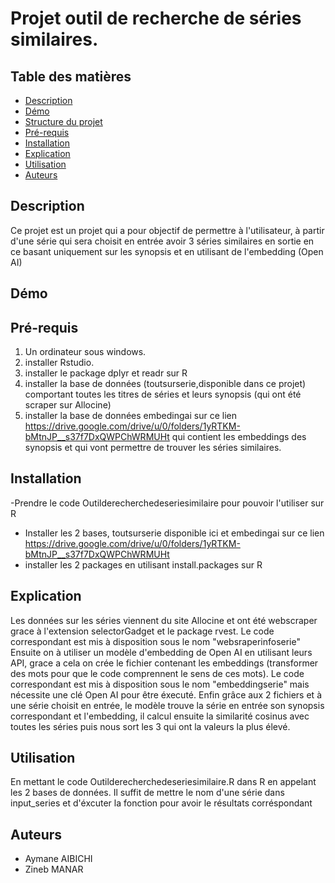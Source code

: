# Projet outil de recherche de séries similaires.
## Table des matières

- [Description](#description)
- [Démo](#démo)
- [Structure du projet](#structure)
- [Pré-requis](#pré-requis)
- [Installation](#installation)
- [Explication](#explication)
- [Utilisation](#utilisation)
- [Auteurs](#auteurs)

## Description

Ce projet est un projet qui a pour objectif de permettre à l'utilisateur, à partir d'une série qui sera choisit en entrée avoir 3 séries similaires en sortie en ce basant uniquement sur les synopsis et en utilisant de l'embedding (Open AI)

## Démo 




## Pré-requis

1. Un ordinateur sous windows.
2. installer Rstudio.
3. installer le package dplyr et readr sur R
4. installer la base de données (toutsurserie,disponible dans ce projet) comportant toutes les titres de séries et leurs synopsis (qui ont été scraper sur Allocine)
5. installer la base de données embedingai sur ce lien https://drive.google.com/drive/u/0/folders/1yRTKM-bMtnJP__s37f7DxQWPChWRMUHt qui contient les embeddings des synopsis et qui vont permettre de trouver les séries similaires.

## Installation
-Prendre le code Outilderecherchedeseriesimilaire pour pouvoir l'utiliser sur R
- Installer les 2 bases, toutsurserie disponible ici et embedingai sur ce lien https://drive.google.com/drive/u/0/folders/1yRTKM-bMtnJP__s37f7DxQWPChWRMUHt
- installer les 2 packages en utilisant install.packages sur R

## Explication
Les données sur les séries viennent du site Allocine et ont été webscraper grace à l'extension selectorGadget et le package rvest. Le code correspondant est mis à disposition sous le nom "websraperinfoserie"
Ensuite on à utiliser un modèle d'embedding de Open AI en utilisant leurs API, grace a cela on crée le fichier contenant les embeddings (transformer des mots pour que le code comprennent le sens de ces mots). Le code correspondant est mis à disposition sous le nom "embeddingserie" mais nécessite une clé Open AI pour être éxecuté.
Enfin grâce aux 2 fichiers et à une série choisit en entrée, le modèle trouve la série en entrée son synopsis correspondant et l'embedding, il calcul ensuite la similarité cosinus avec toutes les séries puis nous sort les 3 qui ont la valeurs la plus élevé.

## Utilisation

En mettant le code Outilderecherchedeseriesimilaire.R dans R en appelant les 2 bases de données. Il suffit de mettre le nom d'une série dans input_series et d'éxcuter la fonction pour avoir le résultats corréspondant

## Auteurs 
- Aymane AIBICHI
- Zineb MANAR
  



